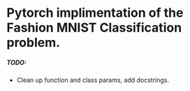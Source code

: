 # Pytorch implimentation of the Fashion MNIST Classification problem.

##### TODO: 
- Clean up function and class params, add docstrings.